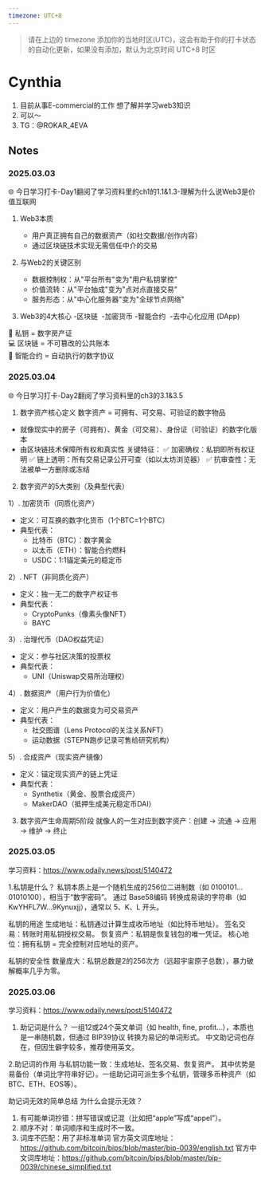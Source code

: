 ```yaml
---
timezone: UTC+8
---
```


> 请在上边的 timezone 添加你的当地时区(UTC)，这会有助于你的打卡状态的自动化更新，如果没有添加，默认为北京时间 UTC+8 时区


# Cynthia

1. 目前从事E-commercial的工作 想了解并学习web3知识
2. 可以～
3. TG：@ROKAR_4EVA

## Notes

<!-- Content_START -->

### 2025.03.03
🌐 今日学习打卡-Day1翻阅了学习资料里的ch1的1.1&1.3-理解为什么说Web3是价值互联网
1. Web3本质
    * 用户真正拥有自己的数据资产（如社交数据/创作内容）
    * 通过区块链技术实现无需信任中介的交易

2. 与Web2的关键区别
    * 数据控制权：从"平台所有"变为"用户私钥掌控"
    * 价值流转：从"平台抽成"变为"点对点直接交易"
    * 服务形态：从"中心化服务器"变为"全球节点网络"
3. Web3的4大核心
-区块链 
-加密货币
-智能合约 
-去中心化应用 (DApp)

🔑 私钥 = 数字房产证  
💻 区块链 = 不可篡改的公共账本  
🤖 智能合约 = 自动执行的数字协议


### 2025.03.04
🌐 今日学习打卡-Day2翻阅了学习资料里的ch3的3.1&3.5
1. 数字资产核心定义
数字资产 = 可拥有、可交易、可验证的数字物品
* 就像现实中的房子（可拥有）、黄金（可交易）、身份证（可验证）的数字化版本
* 由区块链技术保障所有权和真实性
关键特征： ✅ 加密确权：私钥即所有权证明 ✅ 链上透明：所有交易记录公开可查（如以太坊浏览器） ✅ 抗审查性：无法被单一方删除或冻结

2. 数字资产的5大类别（及典型代表）

1）. 加密货币（同质化资产）
* 定义：可互换的数字化货币（1个BTC=1个BTC）
* 典型代表：
    * 比特币（BTC）：数字黄金
    * 以太币（ETH）：智能合约燃料
    * USDC：1:1锚定美元的稳定币

2）. NFT（非同质化资产）
* 定义：独一无二的数字产权证书
* 典型代表：
    * CryptoPunks（像素头像NFT）
    * BAYC

3）. 治理代币（DAO权益凭证）
* 定义：参与社区决策的投票权
* 典型代表：
    * UNI（Uniswap交易所治理权）

4）. 数据资产（用户行为价值化）
* 定义：用户产生的数据变为可交易资产
* 典型代表：
    * 社交图谱（Lens Protocol的关注关系NFT）
    * 运动数据（STEPN跑步记录可售给研究机构）

5）. 合成资产（现实资产镜像）
* 定义：锚定现实资产的链上凭证
* 典型代表：
    * Synthetix（黄金、股票合成资产）
    * MakerDAO（抵押生成美元稳定币DAI）

3. 数字资产生命周期5阶段
就像人的一生对应到数字资产：创建 → 流通 → 应用 → 维护 → 终止



### 2025.03.05
学习资料：https://www.odaily.news/post/5140472

1.私钥是什么？
私钥本质上是一个随机生成的256位二进制数（如 0100101…01010100），相当于“数字密码”。
通过 Base58编码 转换成易读的字符串（如 KwYHFL7W...9Kynuxjj），通常以 5、K、L 开头。

私钥的用途
生成地址：私钥通过计算生成收币地址（如比特币地址）。
签名交易：转账时用私钥授权交易。
恢复资产：私钥是恢复钱包的唯一凭证。
核心地位：拥有私钥 = 完全控制对应地址的资产。

私钥的安全性
数量庞大：私钥总数是2的256次方（远超宇宙原子总数），暴力破解概率几乎为零。


### 2025.03.06
学习资料：https://www.odaily.news/post/5140472
1. 助记词是什么？
一组12或24个英文单词（如 health, fine, profit...），本质也是一串随机数，但通过 BIP39协议 转换为易记的单词形式。
中文助记词也存在，但因生僻字较多，推荐使用英文。

2.助记词的作用
与私钥功能一致：生成地址、签名交易、恢复资产。
其中优势是易备份（单词比字符串好记）。一组助记词可派生多个私钥，管理多币种资产（如BTC、ETH、EOS等）。

助记词无效的简单总结
为什么会提示无效？
1. 有可能单词抄错：拼写错误或记混（比如把“apple”写成“appel”）。
2. 顺序不对：单词顺序和生成时不一致。
3. 词库不匹配：用了非标准单词
官方英文词库地址：https://github.com/bitcoin/bips/blob/master/bip-0039/english.txt
官方中文词库地址：https://github.com/bitcoin/bips/blob/master/bip-0039/chinese_simplified.txt

<!-- Content_END -->
